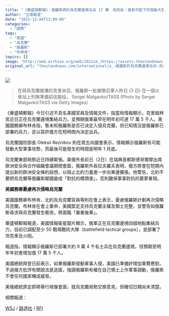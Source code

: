 ```yaml
---
title: "《華盛頓郵報》：俄羅斯將於烏克蘭邊境屯兵 17 萬　烏防長：俄有可能下月發動大型攻擊"
author: "立場報道"
date: "2021-12-04T13:09:00"
categories:
  - "國際"
tags:
  - "美國"
  - "烏克蘭"
  - "俄羅斯"
  - "布林肯"
topics: []
image: "http://web.archive.org/web/2021im_/https://assets.thestandnews.com/media/photos/Background_xAV74gE.png"
original_url: "thestandnews.com/international/a_-俄羅斯於烏克蘭邊境屯兵-烏克蘭防長警告俄有可能明年-1-月發動大型攻擊"
---
```

![](http://web.archive.org/web/2021im_/https://assets.thestandnews.com/media/photos/Background_xAV74gE.png)
> 在與烏克蘭接壤的克里米亞，俄羅斯一批被徵召軍人昨日 (3 日) 在一個火車站上列隊準備前往服役。 Sergei Malgavko/TASS (Photo by Sergei Malgavko\\TASS via Getty Images)

《華盛頓郵報》今日引述不具名美國官員及情報文件，指當局情報顯示，克里姆林宮近日正在烏克蘭邊境集結兵力，並預期俄軍最早在明年初可達 17 萬 5 千人。美國國務卿布林肯指，暫未知俄羅斯是否已決定入侵烏克蘭，但已知情況是俄羅斯已部署的兵力，足以容許俄方在短時間內決定出兵。

烏克蘭國防部長 Oleksii Reznikov 則在周五向國會表示，情報顯示俄羅斯有可能發動大型軍事攻勢，而最後可能發生的時間是明年 1 月底。

烏克蘭東部局勢近日持續緊張。美俄外長前日（2日）在瑞典首都斯德哥爾摩出席歐洲安全與合作組織會議期間會面，俄羅斯外長拉夫羅夫表明，俄方將會在短期內提出新的歐洲安全條約設想，以阻止北約力量進一步向東邊擴張。他警告，北約不要把烏克蘭等俄羅斯鄰國變成「對抗的橋頭堡」，否則難保軍事對抗的噩夢重現。

**美國務卿憂慮再次侵略烏克蘭**

美國國務卿布林肯、北約及烏克蘭官員等則在會上表示，憂慮俄羅斯計劃再次侵略烏克蘭。布林肯在會上重申，美國堅定支持烏克蘭主權及領土完整，並警告如俄羅斯尋求與烏克蘭發生衝突，將面臨「嚴重後果」。

華盛頓郵報報道，美國情報衛星圖片顯示，俄軍正在烏克蘭邊境四個地點集結兵力，目前已調配至少 50 戰場戰術大隊（battlefield tactical groups），並部署了坦克車及火砲。

報道指，情報顯示俄羅斯已部署大約 9 萬 4 千名士兵在烏克蘭邊境，但預期至明年年初會增加值 17 萬 5 千人。

美國總統拜登日前表示，如果俄羅斯發動軍事入侵，美國已準備好增加軍費應對。不過俄方批評有關說法是造謠，強調俄羅斯有權在自己領土上作軍事調動，俄羅斯不會任何國家構成威脅。

美俄總統原定即將舉行視像會面，就烏克蘭局勢交換意見，但確切日期尚未清楚。

相關報道：

[WSJ](http://web.archive.org/web/20211205022007/https://www.washingtonpost.com/national-security/russia-ukraine-invasion/2021/12/03/98a3760e-546b-11ec-8769-2f4ecdf7a2ad_story.html?fbclid=IwAR0NU6984vPhmOFoROoD-C86yTa-hCFJv6-fqq5qpk0hf3sWePGYwgcV2zY) / [路透社](http://web.archive.org/web/20211205022007/https://www.reuters.com/world/europe/large-scale-russian-offensive-possible-january-ukraine-says-2021-12-03/) / [RFI](http://web.archive.org/web/20211205022007/https://www.rfi.fr/cn/%E4%B8%AD%E5%9C%8B/20211203-%E7%83%8F%E5%85%8B%E8%98%AD%E5%B1%80%E5%8B%A2%E7%B7%8A%E5%BC%B5-%E6%8B%9C%E7%99%BB%E5%9C%A8%E8%88%87%E6%99%AE%E4%BA%AC%E8%A6%96%E9%A0%BB%E5%B3%B0%E6%9C%83%E5%89%8D%E5%90%91%E4%BF%84%E7%BE%85%E6%96%AF%E6%96%BD%E5%A3%93)